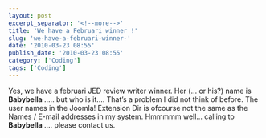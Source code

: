 ```yaml
---
layout: post
excerpt_separator: '<!--more-->'
title: 'We have a Februari winner !'
slug: 'we-have-a-februari-winner-'
date: '2010-03-23 08:55'
publish_date: '2010-03-23 08:55'
category: ['Coding']
tags: ['Coding']
---
```

Yes, we have a februari JED review writer winner. Her (… or his?) name is
**Babybella** ….. but who is it…. That’s a problem I did not think of before.
The user names in the Joomla! Extension Dir is ofcourse not the same as the
Names / E-mail addresses in my system. Hmmmmm well… calling to **Babybella**
…. please contact us.

